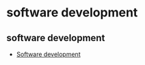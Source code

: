 # software development

## software development

- [Software development](https://en.wikipedia.org/wiki/Software_development)